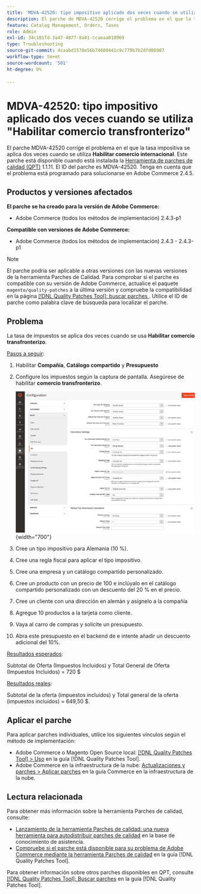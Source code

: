 ```yaml
---
title: 'MDVA-42520: tipo impositivo aplicado dos veces cuando se utiliza "Habilitar comercio transfronterizo"'
description: El parche de MDVA-42520 corrige el problema en el que la tasa impositiva se aplica dos veces cuando se utiliza el **Enable Cross Border Trade**. Este parche está disponible cuando está instalada la [Quality Patches Tool (QPT)](https://experienceleague.adobe.com/en/docs/commerce-operations/tools/quality-patches-tool/quality-patches-tool-to-self-serve-quality-patches) 1.1.11. El ID del parche es MDVA-42520. Tenga en cuenta que el problema está programado para solucionarse en Adobe Commerce 2.4.5.
feature: Catalog Management, Orders, Taxes
role: Admin
exl-id: 34c101fd-3a47-4877-8a41-ccaeaa010969
type: Troubleshooting
source-git-commit: 4caabd1578e56b74600441c9c779b7b2dfd06987
workflow-type: tm+mt
source-wordcount: '501'
ht-degree: 0%

---
```


# MDVA-42520: tipo impositivo aplicado dos veces cuando se utiliza &quot;Habilitar comercio transfronterizo&quot;

El parche MDVA-42520 corrige el problema en el que la tasa impositiva se aplica dos veces cuando se utiliza **Habilitar comercio internacional**. Este parche está disponible cuando está instalada la [Herramienta de parches de calidad (QPT)](https://experienceleague.adobe.com/en/docs/commerce-operations/tools/quality-patches-tool/quality-patches-tool-to-self-serve-quality-patches) 1.1.11. El ID del parche es MDVA-42520. Tenga en cuenta que el problema está programado para solucionarse en Adobe Commerce 2.4.5.

## Productos y versiones afectados

**El parche se ha creado para la versión de Adobe Commerce:**

* Adobe Commerce (todos los métodos de implementación) 2.4.3-p1

**Compatible con versiones de Adobe Commerce:**

* Adobe Commerce (todos los métodos de implementación) 2.4.3 - 2.4.3-p1

>[!NOTE]
>
>El parche podría ser aplicable a otras versiones con las nuevas versiones de la herramienta Parches de Calidad. Para comprobar si el parche es compatible con su versión de Adobe Commerce, actualice el paquete `magento/quality-patches` a la última versión y compruebe la compatibilidad en la página [[!DNL Quality Patches Tool]: buscar parches ](https://experienceleague.adobe.com/en/docs/commerce-operations/tools/quality-patches-tool/quality-patches-tool-to-self-serve-quality-patches). Utilice el ID de parche como palabra clave de búsqueda para localizar el parche.

## Problema

La tasa de impuestos se aplica dos veces cuando se usa **Habilitar comercio transfronterizo**.

<u>Pasos a seguir</u>:

1. Habilitar **Compañía**, **Catálogo compartido** y **Presupuesto**
1. Configure los impuestos según la captura de pantalla. Asegúrese de habilitar **comercio transfronterizo**.

   ![Página de configuración de impuestos que muestra opciones de comercio internacional y cálculos de tasas](/help/assets/tools/tax_settings_1.png){width="700"}

1. Cree un tipo impositivo para Alemania (10 %).
1. Cree una regla fiscal para aplicar el tipo impositivo.
1. Cree una empresa y un catálogo compartido personalizado.
1. Cree un producto con un precio de 100 e inclúyalo en el catálogo compartido personalizado con un descuento del 20 % en el precio.
1. Cree un cliente con una dirección en alemán y asígnelo a la compañía
1. Agregue 10 productos a la tarjeta como cliente.
1. Vaya al carro de compras y solicite un presupuesto.
1. Abra este presupuesto en el backend de e intente añadir un descuento adicional del 10%.

<u>Resultados esperados</u>:

Subtotal de Oferta (Impuestos Incluidos) y Total General de Oferta (Impuestos Incluidos) = 720 $

<u>Resultados reales</u>:

Subtotal de la oferta (impuestos incluidos) y Total general de la oferta (impuestos incluidos) = 649,50 $.

## Aplicar el parche

Para aplicar parches individuales, utilice los siguientes vínculos según el método de implementación:

* Adobe Commerce o Magento Open Source local: [[!DNL Quality Patches Tool] > Uso](/help/tools/quality-patches-tool/usage.md) en la guía [!DNL Quality Patches Tool].
* Adobe Commerce en la infraestructura de la nube: [Actualizaciones y parches > Aplicar parches](https://experienceleague.adobe.com/docs/commerce-cloud-service/user-guide/develop/upgrade/apply-patches.html) en la guía Commerce en la infraestructura de la nube.

## Lectura relacionada

Para obtener más información sobre la herramienta Parches de calidad, consulte:

* [Lanzamiento de la herramienta Parches de calidad: una nueva herramienta para autodistribuir parches de calidad](https://experienceleague.adobe.com/en/docs/commerce-operations/tools/quality-patches-tool/quality-patches-tool-to-self-serve-quality-patches) en la base de conocimiento de asistencia.
* [Compruebe si el parche está disponible para su problema de Adobe Commerce mediante la herramienta Parches de calidad](/help/tools/quality-patches-tool/patches-available-in-qpt/check-patch-for-magento-issue-with-magento-quality-patches.md) en la guía [!DNL Quality Patches Tool].

Para obtener información sobre otros parches disponibles en QPT, consulte [[!DNL Quality Patches Tool]: Buscar parches](https://experienceleague.adobe.com/tools/commerce-quality-patches/index.html) en la guía [!DNL Quality Patches Tool].
